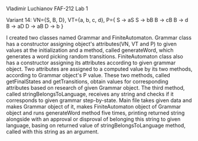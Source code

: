 Vladimir Luchianov FAF-212 Lab 1

Variant 14:
VN={S, B, D},
VT={a, b, c, d},
P={
S → aS
S → bB
B → cB
B → d
B → aD
D → aB
D → b
}

I created two classes named Grammar and FiniteAutomaton.
Grammar class has a constructor assigning object's attributes(VN, VT and P) to given values at the initialization and a method, called generateWord, which generates a word picking random transitions.
FiniteAutomaton class also has a constructor assigning its attributes according to given grammar object. Two attributes are assigned to a computed value by its two methods, according to Grammar object's P value. These two methods, called getFinalStates and getTransitions, obtain values for corresponding attributes based on research of given Grammar object. The third method, called stringBelongsToLanguage, receives any string and checks if it corresponds to given grammar step-by-state.
Main file takes given data and makes Grammar object of it, makes FiniteAutomaton object of Grammar object and runs generateWord method five times, printing returned string alongside with an approval or disproval of belonging this string to given language, basing on returned value of stringBelongsToLanguage method, called with this string as an argument.